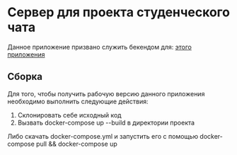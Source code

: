 # Сервер для проекта студенческого чата

Данное приложение призвано служить бекендом для: [этого приложения](https://github.com/Saibaken/web-development)

## Сборка

Для того, чтобы получить рабочую версию данного приложения необходимо выполнить следующие действия:

1) Склонировать себе исходный код
2) Вызвать docker-compose up --build в директории проекта

Либо скачать docker-compose.yml и запустить его с помощью docker-compose pull && docker-compose up
